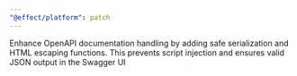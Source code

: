 ```yaml
---
"@effect/platform": patch
---
```


Enhance OpenAPI documentation handling by adding safe serialization and HTML escaping functions. This prevents script injection and ensures valid JSON output in the Swagger UI

